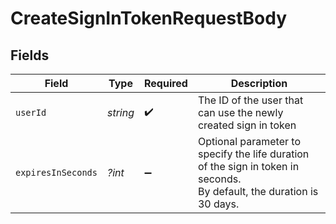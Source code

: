 # CreateSignInTokenRequestBody


## Fields

| Field                                                                                                                 | Type                                                                                                                  | Required                                                                                                              | Description                                                                                                           |
| --------------------------------------------------------------------------------------------------------------------- | --------------------------------------------------------------------------------------------------------------------- | --------------------------------------------------------------------------------------------------------------------- | --------------------------------------------------------------------------------------------------------------------- |
| `userId`                                                                                                              | *string*                                                                                                              | :heavy_check_mark:                                                                                                    | The ID of the user that can use the newly created sign in token                                                       |
| `expiresInSeconds`                                                                                                    | *?int*                                                                                                                | :heavy_minus_sign:                                                                                                    | Optional parameter to specify the life duration of the sign in token in seconds.<br/>By default, the duration is 30 days. |
